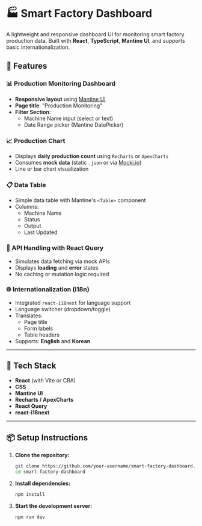 # 🏭 Smart Factory Dashboard

A lightweight and responsive dashboard UI for monitoring smart factory production data. Built with **React**, **TypeScript**, **Mantine UI**, and supports basic internationalization.

## 🧩 Features

### 📊 Production Monitoring Dashboard
- **Responsive layout** using [Mantine UI](https://mantine.dev/)
- **Page title**: "Production Monitoring"
- **Filter Section**:
  - Machine Name input (select or text)
  - Date Range picker (Mantine DatePicker)

### 📈 Production Chart
- Displays **daily production count** using `Recharts` or `ApexCharts`
- Consumes **mock data** (static `.json` or via [Mocki.io](https://mocki.io/))
- Line or bar chart visualization

### 📋 Data Table
- Simple data table with Mantine's `<Table>` component
- Columns:
  - Machine Name
  - Status
  - Output
  - Last Updated

### 🔁 API Handling with React Query
- Simulates data fetching via mock APIs
- Displays **loading** and **error** states
- No caching or mutation logic required

### 🌐 Internationalization (i18n)
- Integrated `react-i18next` for language support
- Language switcher (dropdown/toggle)
- Translates:
  - Page title
  - Form labels
  - Table headers
- Supports: **English** and **Korean**

---

## 🚀 Tech Stack

- **React** (with Vite or CRA)
- **CSS**
- **Mantine UI**
- **Recharts / ApexCharts**
- **React Query**
- **react-i18next**

---

## 📦 Setup Instructions

1. **Clone the repository:**
   ```bash
   git clone https://github.com/your-username/smart-factory-dashboard.git
   cd smart-factory-dashboard
2. **Install dependencies:**
   ```bash
   npm install
3. **Start the development server:**
   ```bash
   npm run dev
